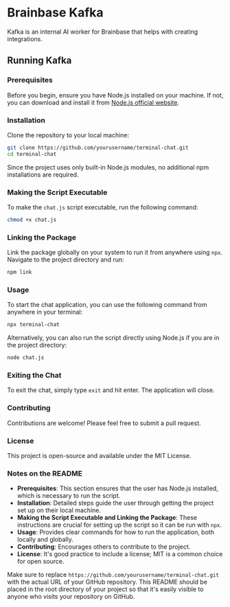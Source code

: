# Brainbase Kafka

Kafka is an internal AI worker for Brainbase that helps with creating integrations.

## Running Kafka

### Prerequisites

Before you begin, ensure you have Node.js installed on your machine. If not, you can download and install it from [Node.js official website](https://nodejs.org/).

### Installation

Clone the repository to your local machine:

```bash
git clone https://github.com/yourusername/terminal-chat.git
cd terminal-chat
```

Since the project uses only built-in Node.js modules, no additional npm installations are required.

### Making the Script Executable

To make the `chat.js` script executable, run the following command:

```bash
chmod +x chat.js
```

### Linking the Package

Link the package globally on your system to run it from anywhere using `npx`. Navigate to the project directory and run:

```bash
npm link
```

### Usage

To start the chat application, you can use the following command from anywhere in your terminal:

```bash
npx terminal-chat
```

Alternatively, you can also run the script directly using Node.js if you are in the project directory:

```bash
node chat.js
```

### Exiting the Chat

To exit the chat, simply type `exit` and hit enter. The application will close.

### Contributing

Contributions are welcome! Please feel free to submit a pull request.

### License

This project is open-source and available under the MIT License.

### Notes on the README

- **Prerequisites**: This section ensures that the user has Node.js installed, which is necessary to run the script.
- **Installation**: Detailed steps guide the user through getting the project set up on their local machine.
- **Making the Script Executable and Linking the Package**: These instructions are crucial for setting up the script so it can be run with `npx`.
- **Usage**: Provides clear commands for how to run the application, both locally and globally.
- **Contributing**: Encourages others to contribute to the project.
- **License**: It's good practice to include a license; MIT is a common choice for open source.

Make sure to replace `https://github.com/yourusername/terminal-chat.git` with the actual URL of your GitHub repository. This README should be placed in the root directory of your project so that it's easily visible to anyone who visits your repository on GitHub.